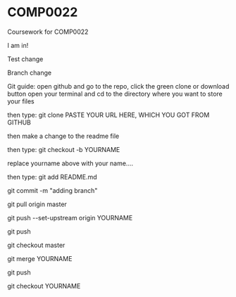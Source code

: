 # COMP0022
Coursework for COMP0022

I am in!

Test change

Branch change

Git guide:
open github and go to the repo, click the green clone or download button
open your terminal and cd to the directory where you want to store your files

then type:
git clone PASTE YOUR URL HERE, WHICH YOU GOT FROM GITHUB

then make a change to the readme file

then type:
git checkout -b YOURNAME

replace yourname above with your name....

then type:
git add README.md

git commit -m "adding branch"

git pull origin master

git push --set-upstream origin YOURNAME

git push

git checkout master

git merge YOURNAME

git push

git checkout YOURNAME